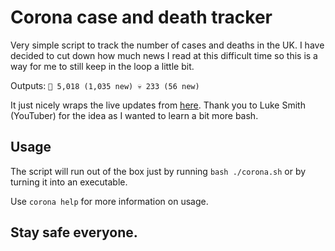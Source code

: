 # Corona case and death tracker 

Very simple script to track the number of cases and deaths in the UK. I have decided to cut down how much news I read at this difficult time so this is a way for me to still keep in the loop a little bit.

Outputs: `🤒 5,018 (1,035 new) 💀 233 (56 new)`

It just nicely wraps the live updates from [here](https://corona-stats.online/UK?source=2). Thank you to Luke Smith (YouTuber) for the idea as I wanted to learn a bit more bash.

## Usage

The script will run out of the box just by running `bash ./corona.sh` or by turning it into an executable. 

Use `corona help` for more information on usage.

## Stay safe everyone.
